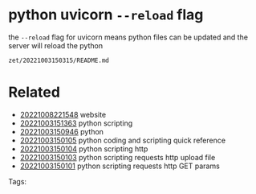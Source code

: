 # python uvicorn `--reload` flag
the `--reload` flag for uvicorn means python files can be updated and the server will reload the python

` zet/20221003150315/README.md `

# Related

- [20221008221548](/zet/20221008221548/README.md) website
- [20221003151363](/zet/20221003151363/README.md) python scripting
- [20221003150946](/zet/20221003150946/README.md) python
- [20221003150105](/zet/20221003150105/README.md) python coding and scripting quick reference
- [20221003150104](/zet/20221003150104/README.md) python scripting http
- [20221003150103](/zet/20221003150103/README.md) python scripting requests http upload file
- [20221003150101](/zet/20221003150101/README.md) python scripting requests http GET params

Tags:

    
